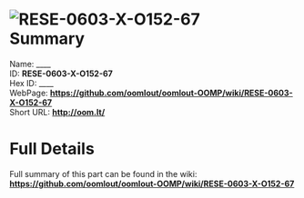 
![RESE-0603-X-O152-67](https://github.com/oomlout/oomlout-OOMP/blob/master/parts/RESE-0603-X-O152-67/RESE-0603-X-O152-67_420.jpg)   
Summary
=================
  
Name: ____    
ID: __RESE-0603-X-O152-67__   
Hex ID: ____   
WebPage: __https://github.com/oomlout/oomlout-OOMP/wiki/RESE-0603-X-O152-67__   
Short URL: __http://oom.lt/__   

Full Details
==========================
Full summary of this part can be found in the wiki:   
__https://github.com/oomlout/oomlout-OOMP/wiki/RESE-0603-X-O152-67__    

